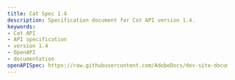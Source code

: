 ```yaml
---
title: Cat Spec 1.4
description: Specification document for Cat API version 1.4.
keywords:
- Cat API
- API specification
- version 1.4
- OpenAPI
- documentation
openAPISpec: https://raw.githubusercontent.com/AdobeDocs/dev-site-documentation-template/main/static/petstore.json
---
```

 
